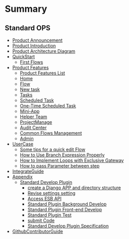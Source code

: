  # Summary 

 ## Standard OPS 

 * [Product Announcement](bk.tencent.com/s-mart/community/question/4058?type=answer) 
 * [Product Introduction](UserGuide/Overview/README.md) 
 * [Product Architecture Diagram](UserGuide/ProductArchitecture/framework.md) 
 * [QuickStart]() 
    * [First Flows](UserGuide/QuickStart/first_flow.md) 
 * [Product Features]() 
    * [Product Features List](UserGuide/ProductFeatures/features.md) 
    * [Home](UserGuide/ProductFeatures/home.md) 
    * [Flow](UserGuide/ProductFeatures/flow.md) 
    * [New task](UserGuide/ProductFeatures/new_task.md) 
    * [Tasks](UserGuide/ProductFeatures/task.md) 
    * [Scheduled Task](UserGuide/ProductFeatures/cron_task.md) 
    * [One-Time Scheduled Task](UserGuide/ProductFeatures/scheduled_task.md) 
    * [Mini-App](UserGuide/ProductFeatures/mini-app.md) 
    * [Helper Team](UserGuide/ProductFeatures/helper-team.md) 
    * [ProjectManage](UserGuide/ProductFeatures/project_management.md) 
    * [Audit Center](UserGuide/ProductFeatures/audit.md) 
    * [Common Flows Management](UserGuide/ProductFeatures/common_flow.md) 
    * [Admin](UserGuide/ProductFeatures/administrator_portal.md) 
 * [UserCase]() 
    * [Some tips for a quick edit Flow](UserGuide/FAQ/flow-tips.md) 
    * [How to Use Branch Expression Properly](UserGuide/FAQ/condition-grammar.md) 
    * [How to Implement Loops with Exclusive Gateway](UserGuide/FAQ/loop.md) 
    * [How to pass Parameter between step](UserGuide/FAQ/pass-variables.md) 
 * [IntegrateGuide](../DevelopTools/sops.md) 
 * [Appendix]() 
    * [Standard Develop Plugin]() 
        * [create a Django APP and directory structure](UserGuide/Appendix/Django.md) 
        * [Revise settings setting](UserGuide/Appendix/settings.md) 
        * [Access ESB API](UserGuide/Appendix/ESB.md) 
        * [Standard Plugin Background Develop](UserGuide/Appendix/atomic.md) 
        * [Standard Plugin Front-end Develop](UserGuide/Appendix/front.md) 
        * [Standard Plugin Test](UserGuide/Appendix/test.md) 
        * [submit Code](UserGuide/Appendix/submit.md) 
        * [Standard Develop Plugin Specification](UserGuide/Appendix/specification.md) 
 * [GithubContributorGuide](https://github.com/TencentBlueKing/bk-sops) 

